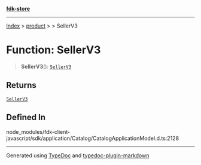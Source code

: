 [**fdk-store**](../../../README.md)
***

[Index](../../../API.md) > [product](../../README.md) > [<internal>](../README.md) > SellerV3

# Function: SellerV3

> **SellerV3**(): [`SellerV3`](../type-aliases/type-alias.SellerV3.md)

## Returns

[`SellerV3`](../type-aliases/type-alias.SellerV3.md)

## Defined In

node\_modules/fdk-client-javascript/sdk/application/Catalog/CatalogApplicationModel.d.ts:2128

***
Generated using [TypeDoc](https://typedoc.org/) and [typedoc-plugin-markdown](https://www.npmjs.com/package/typedoc-plugin-markdown)
